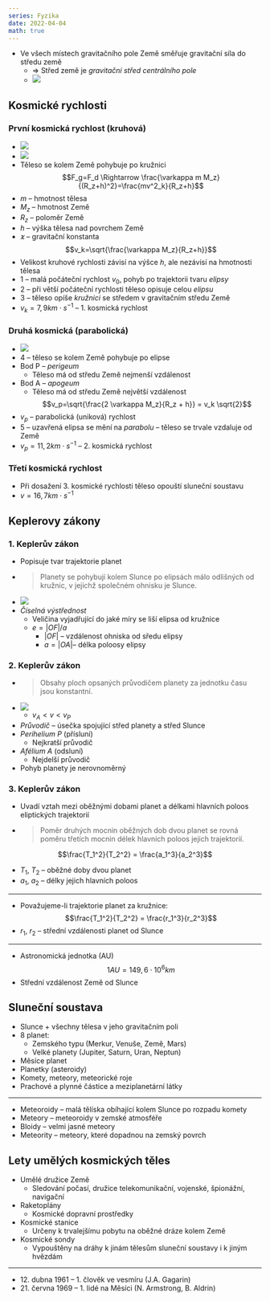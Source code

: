 ```yaml
---
series: Fyzika
date: 2022-04-04
math: true
---
```


- Ve všech místech gravitačního pole Země směřuje gravitační síla do středu země
	- => Střed země je *gravitační střed centrálního pole*
	- ![](https://encrypted-tbn0.gstatic.com/images?q=tbn:ANd9GcQBBDEspTjLNC-ll6WHYzl9xc0Iljoz0SkwxSYcCc3eQP4hItoz3b54HUP4I_0wZ4KS3sw&usqp=CAU)

## Kosmické rychlosti
### První kosmická rychlost (kruhová)
- ![](https://firebasestorage.googleapis.com/v0/b/firescript-577a2.appspot.com/o/imgs%2Fapp%2FVitecek%2FhWJ1noRj_w.png?alt=media&token=2b6713cc-5a3d-4048-8b93-2dc00cea18a7)
- ![](https://firebasestorage.googleapis.com/v0/b/firescript-577a2.appspot.com/o/imgs%2Fapp%2FVitecek%2F1mNwZU1L_K.png?alt=media&token=5d9a1eaa-0a11-4ecf-8d0b-fe824691b4f7)
- Těleso se kolem Země pohybuje po kružnici
$$F_g=F_d \Rightarrow \frac{\varkappa m M_z}{(R_z+h)^2}=\frac{mv^2_k}{R_z+h}$$
- $m$ – hmotnost tělesa
- $M_z$ – hmotnost Země
- $R_z$ – poloměr Země
- $h$ – výška tělesa nad povrchem Země
- $\varkappa$ – gravitační konstanta
$$v_k=\sqrt{\frac{\varkappa M_z}{R_z+h}}$$
- Velikost kruhové rychlosti závisí na výšce $h$, ale nezávisí na hmotnosti tělesa
- 1 – malá počáteční rychlost $v_0$, pohyb po trajektorii tvaru *elipsy*
- 2 – při větší počáteční rychlosti těleso opisuje celou *elipsu*
- 3 – těleso opíše *kružnici* se středem v gravitačním středu Země
- $v_k = 7,9 km\cdot s^{-1}$  – 1. kosmická rychlost
### Druhá kosmická (parabolická)
- ![](https://firebasestorage.googleapis.com/v0/b/firescript-577a2.appspot.com/o/imgs%2Fapp%2FVitecek%2FCnB47UgEvO.png?alt=media&token=c7ec6102-2c87-419d-8ea5-411fbde0d01e)
- 4 – těleso se kolem Země pohybuje po elipse
- Bod P – *perigeum*
	- Těleso má od středu Země nejmenší vzdálenost
- Bod A – *apogeum*
	- Těleso má od středu Země největší vzdálenost
$$v_p=\sqrt{\frac{2 \varkappa M_z}{R_z + h}} = v_k \sqrt{2}$$
- $v_p$ – parabolická (uniková) rychlost
- 5 – uzavřená elipsa se mění na *parabolu* – těleso se trvale vzdaluje od Země
- $v_p = 11,2 km \cdot s^{-1}$  – 2. kosmická rychlost

### Třetí kosmická rychlost
- Při dosažení 3. kosmické rychlosti těleso opouští sluneční soustavu
- $v=16,7 km \cdot s^{-1}$

## Keplerovy zákony
### 1. Keplerův zákon
- Popisuje tvar trajektorie planet
- >Planety se pohybují kolem Slunce po elipsách málo odlišných od kružnic, v jejichž společném ohnisku je Slunce.
- ![](https://firebasestorage.googleapis.com/v0/b/firescript-577a2.appspot.com/o/imgs%2Fapp%2FVitecek%2FXtzu9UkSIT.png?alt=media&token=564cfe59-bf06-4bf3-94a7-d844afa815b1)
- *Číselná výstřednost*
	- Veličina vyjadřující do jaké míry se liší elipsa od kružnice
	- $e = |OF| / a$
		- $|OF|$ – vzdálenost ohniska od sředu elipsy
		- $a = |OA|$– délka poloosy elipsy

### 2. Keplerův zákon
- > Obsahy ploch opsaných průvodičem planety za jednotku času jsou konstantní.
- ![](https://firebasestorage.googleapis.com/v0/b/firescript-577a2.appspot.com/o/imgs%2Fapp%2FVitecek%2FSdrQ6sdjg4.png?alt=media&token=3296dbe1-4fe0-42ed-bab2-28751f217ca1)
	- $v_A < v < v_P$
- *Průvodič* – úsečka spojující střed planety a střed Slunce
- *Perihelium P* (přísluní)
	- Nejkratší průvodič
- *Afélium A* (odsluní)
	- Nejdelší průvodič
- Pohyb planety je nerovnoměrný

### 3. Keplerův zákon
- Uvadí vztah mezi oběžnými dobami planet a délkami hlavních poloos eliptických trajektorií
- >Poměr druhých mocnin oběžných dob dvou planet se rovná poměru třetích mocnin délek hlavních poloos jejich trajektorií.

$$\frac{T_1^2}{T_2^2} = \frac{a_1^3}{a_2^3}$$
- $T_1$, $T_2$ – oběžné doby dvou planet
- $a_1$, $a_2$ – délky jejich hlavních poloos
---
- Považujeme-li trajektorie planet za kružnice:
$$\frac{T_1^2}{T_2^2} = \frac{r_1^3}{r_2^3}$$
- $r_1$, $r_2$ – střední vzdálenosti planet od Slunce
---
- Astronomická jednotka (AU)
$$1AU = 149,6 \cdot 10^6 km$$
- Střední vzdálenost Země od Slunce

## Sluneční soustava
- Slunce + všechny tělesa v jeho gravitačním poli
- 8 planet:
	- Zemského typu (Merkur, Venuše, Země, Mars)
	- Velké planety (Jupiter, Saturn, Uran, Neptun)
- Měsíce planet
- Planetky (asteroidy)
- Komety, meteory, meteorické roje
- Prachové a plynné částice a meziplanetární látky
---
- Meteoroidy – malá tělíska obíhající kolem Slunce po rozpadu komety
- Meteory – meteoroidy v zemské atmosféře
- Bloidy – velmi jasné meteory
- Meteority – meteory, které dopadnou na zemský povrch

## Lety umělých kosmických těles
- Umělé družice Země
	- Sledování počasí, družice telekomunikační, vojenské, špionážní,
navigační
- Raketoplány
	- Kosmické dopravní prostředky
- Kosmické stanice
	- Určeny k trvalejšímu pobytu na oběžné dráze kolem Země
- Kosmické sondy
	- Vypouštěny na dráhy k jinám tělesům sluneční soustavy i k jiným hvězdám
---
- 12\. dubna 1961 – 1.  člověk ve vesmíru (J.A. Gagarin)
- 21\. června 1969 – 1. lidé na Měsíci (N. Armstrong, B. Aldrin)